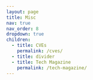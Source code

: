 ```yaml
---
layout: page
title: Misc
nav: true
nav_order: 8
dropdown: true
children:
  - title: CVEs
    permalink: /cves/
  - title: divider
  - title: Tech Magazine
    permalink: /tech-magazine/
---
```

